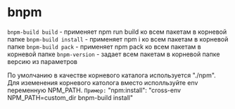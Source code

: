 # bnpm

`bnpm-build build` - применяет npm run build ко всем пакетам в корневой папке
`bnpm-build install` - применяет npm i ко всем пакетам в корневой папке
`bnpm-build pack` - применяет npm pack ко всем пакетам в корневой папке
`bnpm-version` - задает всем пакетам в корневой папке версию из параметров

По умолчанию в качестве корневого каталога используется "./npm". Для иземенения корневого католога вместо исполльзуйте env переменную NPM_PATH.
`Пример:` "npm:install": "cross-env NPM_PATH=custom_dir bnpm-build install"